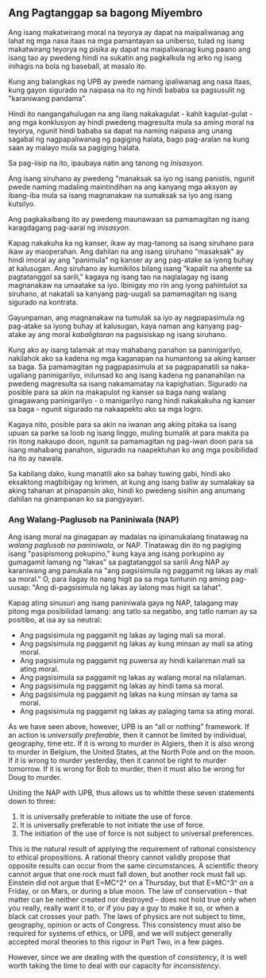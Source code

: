 ## Ang Pagtanggap sa bagong Miyembro

Ang isang makatwirang moral na teyorya ay dapat na maipaliwanag ang lahat ng mga nasa itaas na mga pamantayan sa uniberso, tulad ng isang makatwirang teyorya ng pisika ay dapat na maipaliwanag kung paano ang isang tao ay pwedeng hindi na sukatin ang pagkalkula ng arko ng isang inihagis na bola ng baseball, at masalo ito.

Kung ang balangkas ng UPB ay pwede namang ipaliwanag ang nasa itaas, kung gayon sigurado na naipasa na ito ng hindi bababa sa pagsusulit ng "karaniwang pandama".

Hindi ito nangangahulugan na ang ilang nakakagulat - kahit kagulat-gulat - ang mga konklusyon ay hindi pwedeng magresulta mula sa aming moral na teyorya, ngunit hindi bababa sa dapat na naming naipasa ang unang sagabal ng nagpapaliwanag ng pagiging halata, bago pag-aralan na kung saan ay malayo mula sa pagiging halata.

Sa pag-iisip na ito, ipaubaya natin ang tanong ng *Inisasyon*.

Ang isang siruhano ay pwedeng "manaksak sa iyo ng isang panistis, ngunit pwede naming madaling maintindihan na ang kanyang mga aksyon ay ibang-iba mula sa isang magnanakaw na sumaksak sa iyo ang isang kutsilyo.

Ang pagkakaibang ito ay pwedeng maunawaan sa pamamagitan ng isang karagdagang pag-aaral ng *inisasyon*.

Kapag nakakuha ka ng kanser, ikaw ay mag-tanong sa isang siruhano para ikaw ay maoperahan. Ang dahilan na ang isang siruhano "masaksak" ay hindi imoral ay ang "panimula" ng kanser ay ang pag-atake sa iyong buhay at kalusugan. Ang siruhano ay kumikilos bilang isang "kapalit na ahente sa pagtatanggol sa sarili," kagaya ng isang tao na naglalagay ng isang magnanakaw na umaatake sa iyo. Ibinigay mo rin ang iyong pahintulot sa siruhano, at nakatali sa kanyang pag-uugali sa pamamagitan ng isang sigurado na kontrata.

Gayunpaman, ang magnanakaw na tumulak sa iyo ay nagpapasimula ng pag-atake sa iyong buhay at kalusugan, kaya naman ang kanyang pag-atake ay ang moral *kabaligtaran* na pagsisiskap ng isang siruhano.

Kung ako ay isang talamak at may mahabang panahon sa paninigarilyo, nakilahok ako sa kadena ng mga kaganapan na humantong sa aking kanser sa baga. Sa pamamagitan ng pagpapasimula at sa pagpapanatili sa naka-ugaliang paninigarilyo, inilunsad ko ang isang kadena ng pananahilan na pwedeng magresulta sa isang nakamamatay na kapighatian. Sigurado na posible para sa akin na makapulot ng kanser sa baga nang walang ginagawang paninigarilyo - o manigarilyo nang hindi nakakakuha ng kanser sa baga - ngunit sigurado na nakaapekto ako sa mga logro.

Kagaya nito, posible para sa akin na iwanan ang aking pitaka sa isang upuan sa parke sa loob ng isang linggo, muling bumalik at para makita pa rin itong nakaupo doon, ngunit sa pamamagitan ng pag-iwan doon para sa isang mahabang panahon, sigurado na naapektuhan ko ang mga posibilidad na ito ay nawala.

Sa kabilang dako, kung manatili ako sa bahay tuwing gabi, hindi ako eksaktong magbibigay ng krimen, at kung ang isang baliw ay sumalakay sa aking tahanan at pinapansin ako, hindi ko pwedeng sisihin ang anumang dahilan na ginampanan ko sa pangyayari.

### Ang Walang-Paglusob na Paniniwala (NAP)

Ang isang moral na ginagapan ay madalas na ipinanukalang tinatawag na *walang paglusob na paniniwala*, or NAP. Tinatawag din ito ng pagiging isang "pasipismong pokupino," kung kaya ang isang porkupino ay gumagamit lamang ng "lakas" sa pagtatanggol sa sarili Ang NAP ay karaniwang ang panukala na "ang pagsisimula ng paggamit ng lakas ay mali sa moral." O, para ilagay ito nang higit pa sa mga tuntunin ng aming pag-uusap: "Ang di-pagsisimula ng lakas ay lalong mas higit sa lahat".

Kapag ating sinusuri ang isang paniniwala gaya ng NAP, talagang may pitong mga posibilidad lamang: ang tatlo sa negatibo, ang tatlo naman ay sa positibo, at isa ay sa neutral:

- Ang pagsisimula ng paggamit ng lakas ay laging mali sa moral.
- Ang pagsisimula ng paggamit ng lakas ay kung minsan ay mali sa ating moral.
- Ang pagsisimula ng paggamit ng puwersa ay hindi kailanman mali sa ating moral.
- Ang pagsisimula sa paggamit ng lakas ay walang moral na nilalaman.
- Ang pagsisimula ng paggamit ng lakas ay hindi tama sa moral.
- Ang pagsisimula ng paggamit ng lakas na kung minsan ay tama sa moral.
- Ang pagsisimula ng paggamit ng lakas ay palaging tama sa ating moral.

As we have seen above, however, UPB is an “all or nothing” framework. If an action is *universally preferable*, then it cannot be limited by individual, geography, time etc. If it is wrong to murder in Algiers, then it is also wrong to murder in Belgium, the United States, at the North Pole and on the moon. If it is wrong to murder yesterday, then it cannot be right to murder tomorrow. If it is wrong for Bob to murder, then it must also be wrong for Doug to murder.

Uniting the NAP with UPB, thus allows us to whittle these seven statements down to three:

1. It is universally preferable to initiate the use of force.
2. It is universally preferable to not initiate the use of force.
3. The initiation of the use of force is not subject to universal preferences.

This is the natural result of applying the requirement of rational consistency to ethical propositions. A rational theory cannot validly propose that opposite results can occur from the same circumstances. A scientific theory cannot argue that one rock must fall down, but another rock must fall up. Einstein did not argue that E=MC^2^ on a Thursday, but that E=MC^3^ on a Friday, or on Mars, or during a blue moon. The law of conservation – that matter can be neither created nor destroyed – does not hold true only when you really, really want it to, or if you pay a guy to make it so, or when a black cat crosses your path. The laws of physics are not subject to time, geography, opinion or acts of Congress. This consistency must also be required for systems of ethics, or UPB, and we will subject generally accepted moral theories to this rigour in Part Two, in a few pages.

However, since we are dealing with the question of *consistency*, it is well worth taking the time to deal with our capacity for *inconsistency*.